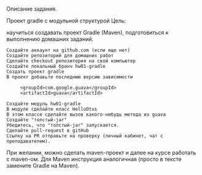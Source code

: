 Описание задания.

Проект gradle с модульной структурой
Цель:

научиться создавать проект Gradle (Maven), подготовиться к выполнению домашних заданий.

    Создайте аккаунт на github.com (если еще нет)
    Создайте репозиторий для домашних работ
    Сделайте checkout репозитория на свой компьютер
    Создайте локальный бранч hw01-gradle
    Создать проект gradle
    В проект добавьте последнюю версию зависимости

         <groupId>com.google.guava</groupId>
         <artifactId>guava</artifactId>

    Создайте модуль hw01-gradle
    В модуле сделайте класс HelloOtus
    В этом классе сделайте вызов какого-нибудь метода из guava
    Создайте "толстый-jar"
    Убедитесь, что "толстый-jar" запускается.
    Сделайте pull-request в gitHub
    Ссылку на PR отправьте на проверку (личный кабинет, чат с преподавателем).

При желании, можно сделать maven-проект и далее на курсе работать с maven-ом.
Для Maven инструкция аналогичная (просто в тексте замените Gradle на Maven).


